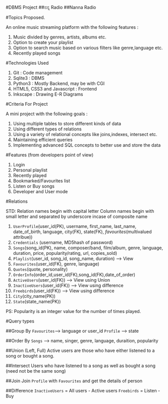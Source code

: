 #DBMS Project
##ನನ್ನ Radio
##Nanna Radio

#Topics Proposed.

An online music streaming platform with the following features : 

1. Music divided by genres, artists, albums etc.
2. Option to create your playlist
3. Option to search music based on various filters like genre,language etc.
4. Recently played songs

#Technologies Used

1. Git : Code management
2. Sqlite3 : DBMS
3. Python3 : Mostly Backend, may be with CGI
4. HTML5, CSS3 and Javascript : Frontend
5. Inkscape : Drawing E-R Diagrams

#Criteria For Project

A mini project with the following goals : 

1. Using multiple tables to store different kinds of data
2. Using different types of relations 
3. Using a variety of relational concepts like joins,indexes, intersect etc.
4. Maintaining efficient queries
5. Implementing advanced SQL concepts to better use and store the data

#Features (from developers point of view)

1. Login
2. Personal playlist
3. Recently played
4. Bookmarked/Favourites list
5. Listen or Buy songs
6. Developer and User mode

#Relations

STD: Relation names begin with capital letter
	 Column names begin with small letter and separated by underscore incase of composite name

1. `UserProfile`(user_id(PK), username, first_name, last_name, date_of_birth, language, city(FK), state(FK), _favourites_(multivalued attribue))
2. `Credentials` (username, MD5hash of password)
3. `Songs`(song_id(PK), name, composer/band, film/album, genre, language, duration, price, popularity/rating, url, copies_sold)
4. `Playlist`(user_id, song_id, song_name, duration) --> View
5. `Favourites`(user_id(FK), genre, language)
6. `Quotes`(quote, personality)
7. `OrderInfo`(order_id,user_id(FK),song_id(FK),date_of_order)
8. `ActiveUsers`(user_id(FK)) --> View using Union
9. `InactiveUsers`(user_id(FK)) --> View using difference
10. `Freebirds`(user_id(FK))  --> View using difference
11. `City`(city_name(PK))
12. `State`(state_name(PK))

PS: Popularity is an integer value for the number of times played.

#Query types

##Group By
`Favourites`--> language or user_id
`Profile`	--> state

##Order By
`Songs`		--> name, singer, genre, language, duraition, popularity

##Union (Left, Full)
Active users are those who have either listened to a song or bought a song.

##Intersect 
Users who have listened to a song as well as bought a song (need not be the same song)

##Join
Join `Profile` with `Favourites` and get the details of person 

##Difference
`InactiveUsers`  = All users - Active users
`Freebirds`      = Listen - Buy
